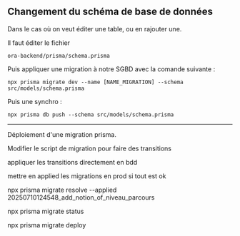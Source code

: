 ## Changement du schéma de base de données


Dans le cas où on veut éditer une table, ou en rajouter une.  

Il faut éditer le fichier 

```
ora-backend/prisma/schema.prisma
```

Puis appliquer une migration à notre SGBD avec la comande suivante :  

```
npx prisma migrate dev --name [NAME_MIGRATION] --schema src/models/schema.prisma
```

Puis une synchro :  

```
npx prisma db push --schema src/models/schema.prisma 
```


-----------------
Déploiement d'une migration prisma.

Modifier le script de migration pour faire des transitions

appliquer les transitions directement en bdd


mettre en applied les migrations en prod si tout est ok 



npx prisma migrate resolve --applied 20250710124548_add_notion_of_niveau_parcours


npx prisma migrate status

npx prisma migrate deploy